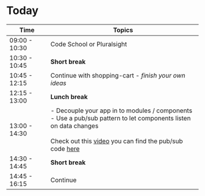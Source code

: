 # Today

|Time|Topics|
|---|---|
|09:00 - 10:30|  Code School or Pluralsight |
|10:30 - 10:45|**Short break**|
|10:45 - 12:15| Continue with shopping-cart - *finish your own ideas* |
|12:15 - 13:00| **Lunch break**|
|13:00 - 14:30| - Decouple your app in to modules / components <br> - Use a pub/sub pattern to let components listen on data changes <br><br> Check out this [video](https://www.youtube.com/watch?time_continue=174&v=jDhDvnlbr4Q) you can find the pub/sub code [here](https://gist.github.com/learncodeacademy/777349747d8382bfb722) |
|14:30 - 14:45|**Short break**|
|14:45 - 16:15| Continue |
